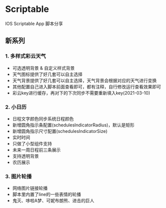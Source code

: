 # Scriptable
IOS Scriptable App 脚本分享

## 新系列

### 1. 多样式彩云天气
- 可选透明背景 & 自定义样式背景
- 天气图标提供了好几套可以自主选择
- 天气背景提供了好几套可以自主选择，天气背景会根据对应的天气进行变换
- 其他配置自己进入脚本前面查看即可，都有注释，自行修改运行查看效果即可
- 彩云key进行缓存，再对下的下次同步不需要重新填入key(2021-03-10)

### 2. 小日历
- 日程文字颜色同步系统日程颜色
- 新增圆角指示条配置(schedulesIndicatorRadius)，默认是矩形
- 新增圆角指示尺寸配置(schedulesIndicatorSize)
- 实时时间
- 只做了小型组件支持
- 未来一周日程前三条展示
- 支持透明背景
- 农历展示

### 3. 图片轮播
- 网络图片链接轮播
- 脚本里内置了line的一些表情的轮播
- 鬼灭、哆啦A梦、可妮布朗熊、进击的巨人
